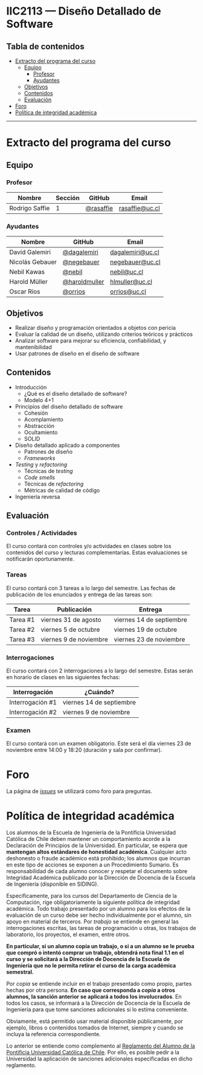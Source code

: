 
# IIC2113 — Diseño Detallado de Software

## Tabla de contenidos

- [Extracto del programa del curso](#extracto-del-programa-del-curso)
  - [Equipo](#equipo)
    - [Profesor](#profesor)
    - [Ayudantes](#ayudantes)
  - [Objetivos](#objetivos)
  - [Contenidos](#contenidos)
  - [Evaluación](#evaluación)
- [Foro](#foro)
- [Política de integridad académica](#política-de-integridad-académica)

---

# Extracto del programa del curso

## Equipo

### Profesor

Nombre         | Sección | GitHub      | Email
-------------- | ------- | ----------- | ---------------------
Rodrigo Saffie | 1       | [@rasaffie] | [rasaffie@uc.cl]

### Ayudantes

Nombre           | GitHub        | Email
---------------- | ------------- | ----------------
David Galemiri      | [@dagalemiri]    | [dagalemiri@uc.cl]
Nicolás Gebauer   | [@negebauer]   | [negebauer@uc.cl]
Nebil Kawas | [@nebil] | [nebil@uc.cl]
Harold Müller | [@haroldmuller] | [hlmuller@uc.cl]
Oscar Ríos | [@orrios] | [orrios@uc.cl]

[@rasaffie]:   https://github.com/rasaffie
[@dagalemiri]:    https://github.com/dagalemiri
[@negebauer]:    https://github.com/negebauer
[@nebil]:    https://github.com/nebil
[@haroldmuller]:    https://github.com/haroldmuller
[@orrios]:    https://github.com/orrios

[rasaffie@uc.cl]: mailto:rasaffie@uc.cl
[dagalemiri@uc.cl]:       mailto:dagalemiri@uc.cl
[negebauer@uc.cl]:      mailto:negebauer@uc.cl
[nebil@uc.cl]:      mailto:nebil@uc.cl
[hlmuller@uc.cl]:      mailto:hlmuller@uc.cl
[orrios@uc.cl]:      mailto:orrios@uc.cl

## Objetivos
- Realizar diseño y programación orientados a objetos con pericia
- Evaluar la calidad de un diseño, utilizando criterios teóricos y prácticos
- Analizar software para mejorar su eficiencia, confiabilidad, y mantenibilidad
- Usar patrones de diseño en el diseño de software

## Contenidos
- Introducción
  - ¿Qué es el diseño detallado de software?
  - Modelo 4+1
- Principios del diseño detallado de software
  - Cohesión
  - Acomplamiento
  - Abstracción
  - Ocultamiento
  - SOLID
- Diseño detallado aplicado a componentes
  - Patrones de diseño
  - _Frameworks_
- _Testing_ y _refactoring_
  - Técnicas de _testing_
  - _Code smells_
  - Técnicas de _refactoring_
  - Métricas de calidad de código
- Ingeniería reversa

## Evaluación

### Controles / Actividades

El curso contará con controles y/o actividades en clases sobre los contenidos del curso y lecturas complementarias. Estas evaluaciones se notificarán oportunamente.

### Tareas

El curso contará con 3 tareas a lo largo del semestre. Las fechas de publicación de los enunciados y entrega de las tareas son:

Tarea     | Publicación             | Entrega
--------- | ----------------------- | ------------------------
Tarea \#1 | viernes 31 de agosto     | viernes 14 de septiembre
Tarea \#2 | viernes 5 de octubre | viernes 19 de octubre
Tarea \#3 | viernes 9 de noviembre    | viernes 23 de noviembre

### Interrogaciones

El curso contará con 2 interrogaciones a lo largo del semestre. Estas serán en horario de clases en las siguientes fechas:

Interrogación     | ¿Cuándo?
----------------- | -----------------------
Interrogación \#1 | viernes 14 de septiembre
Interrogación \#2 | viernes 9 de noviembre

### Examen

El curso contará con un examen obligatorio. Este será el día viernes 23 de noviembre entre 14:00 y 18:20 (duración y sala por confirmar).

# Foro

La página de [_issues_](https://github.com/IIC2113-2018-2/syllabus/issues) se utilizará como foro para preguntas.

# Política de integridad académica

Los alumnos de la Escuela de Ingeniería de la Pontificia Universidad Católica de Chile deben mantener un comportamiento acorde a la Declaración de Principios de la Universidad.  En particular, se espera que **mantengan altos estándares de honestidad académica**.  Cualquier acto deshonesto o fraude académico está prohibido; los alumnos que incurran en este tipo de acciones se exponen a un Procedimiento Sumario. Es responsabilidad de cada alumno conocer y respetar el documento sobre Integridad Académica publicado por la Dirección de Docencia de la Escuela de Ingeniería (disponible en SIDING).

Específicamente, para los cursos del Departamento de Ciencia de la Computación, rige obligatoriamente la siguiente política de integridad académica. Todo trabajo presentado por un alumno para los efectos de la evaluación de un curso debe ser hecho individualmente por el alumno, sin apoyo en material de terceros.  Por _trabajo_ se entiende en general las interrogaciones escritas, las tareas de programación u otras, los trabajos de laboratorio, los proyectos, el examen, entre otros.

**En particular, si un alumno copia un trabajo, o si a un alumno se le prueba que compró o intentó comprar un trabajo, obtendrá nota final 1.1 en el curso y se solicitará a la Dirección de Docencia de la Escuela de Ingeniería que no le permita retirar el curso de la carga académica semestral.**

Por _copia_ se entiende incluir en el trabajo presentado como propio, partes hechas por otra persona.  **En caso que corresponda a _copia_ a otros alumnos, la sanción anterior se aplicará a todos los involucrados**.  En todos los casos, se informará a la Dirección de Docencia de la Escuela de Ingeniería para que tome sanciones adicionales si lo estima conveniente.

Obviamente, está permitido usar material disponible públicamente, por ejemplo, libros o contenidos tomados de Internet, siempre y cuando se incluya la referencia correspondiente.

Lo anterior se entiende como complemento al [Reglamento del Alumno de la Pontificia Universidad Católica de Chile].  Por ello, es posible pedir a la Universidad la aplicación de sanciones adicionales especificadas en dicho reglamento.

[Reglamento del Alumno de la Pontificia Universidad Católica de Chile]: http://admisionyregistros.uc.cl/alumnos/informacion-academica/reglamentos-estudiantiles
